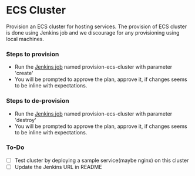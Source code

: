 # ECS Cluster

Provision an ECS cluster for hosting services. The provision of ECS cluster is done using Jenkins job and we discourage 
for any provisioning using local machines.

### Steps to provision

- Run the [Jenkins job](TBD_Jenkins_URL) named provision-ecs-cluster with parameter 'create'
- You will be prompted to approve the plan, approve it, if changes seems to be inline with expectations. 

### Steps to de-provision

- Run the [Jenkins job](TBD_Jenkins_URL) named provision-ecs-cluster with parameter 'destroy'
- You will be prompted to approve the plan, approve it, if changes seems to be inline with expectations.

### To-Do
- [ ] Test cluster by deploying a sample service(maybe nginx) on this cluster
- [ ] Update the Jenkins URL in README